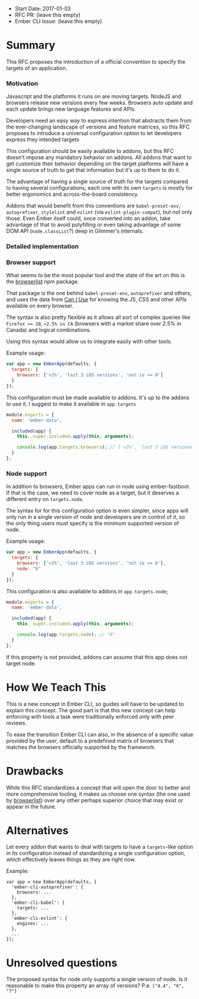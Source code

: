 - Start Date: 2017-01-03
- RFC PR: (leave this empty)
- Ember CLI Issue: (leave this empty)

# Summary

This RFC proposes the introduction of a official convention to specify the targets of an
application.

### Motivation

Javascript and the platforms it runs on are moving targets. NodeJS and browsers release new
versions every few weeks. Browsers auto update and each update brings new language features
and APIs.

Developers need an easy way to express intention that abstracts them from the ever-changing
landscape of versions and feature matrices, so this RFC proposes to introduce a universal
configuration option to let developers express they intended targets

This configuration should be easily available to addons, but this RFC doesn't impose
any mandatory behavior on addons. All addons that want to get customize their behavior
depending on the target platforms will have a single source of truth to get that
information but it's up to them to do it.

The advantage of having a single source of truth for the targets compared to having several
configurations, each one with its own `targets` is mostly for better ergonomics and across-the-board
consistency.

Addons that would benefit from this conventions are `babel-preset-env`, `autoprefixer`,
`stylelint` and `eslint` (vía `eslint-plugin-compat`), but not only those. Even Ember itself could,
once converted into an addon, take advantage of that to avoid polyfilling or even taking
advantage of some DOM API (`node.classList`?) deep in Glimmer's internals.

### Detailed implementation


### Browser support

What seems to be the most popular tool and the state of the art on this is the [browserlist](https://github.com/ai/browserslist)
npm package.

That package is the one behind `babel-preset-env`, `autoprefixer` and others, and uses the data from
[Can I Use](http://caniuse.com/) for knowing the JS, CSS and other APIs available on every browser.

The syntax is also pretty flexible as it allows all sort of complex queries like `Firefox >= 20`,
`>2.5% in CA` (browsers with a market share over 2.5% in Canada) and logical combinations.

Using this syntax would allow us to integrate easily with other tools.

Example usage:

```js
var app = new EmberApp(defaults, {
  targets: {
    browsers: ['>2%', 'last 3 iOS versions', 'not ie <= 8']
  }
});
```

This configuration must be made available to addons. It's up to the addons to use it.
I suggest to make it available in `app.targets`

```js
module.exports = {
  name: 'ember-data',

  included(app) {
    this._super.included.apply(this, arguments);

    console.log(app.targets.browsers); // ['>2%', 'last 3 iOS versions', 'not ie <= 8']
  }
};
```

### Node support

In addition to browsers, Ember apps can run in node using ember-fastboot. If that is the
case, we need to cover node as a target, but it deserves a different entry on `targets.node`.

The syntax for for this configuration option is even simpler, since apps will only run in a single
version of node and developers are in control of it, so the only thing users must specify is the
minimum supported version of node.

Example usage:

```js
var app = new EmberApp(defaults, {
  targets: {
    browsers: ['>2%', 'last 3 iOS versions', 'not ie <= 8'],
    node: "6"
  }
});
```

This configuration is also available to addons in `app.targets.node`;

```js
module.exports = {
  name: 'ember-data',

  included(app) {
    this._super.included.apply(this, arguments);

    console.log(app.targets.node); // "6"
  }
};
```

If this property is not provided, addons can assume that this app does not target node.

# How We Teach This

This is a new concept in Ember CLI, so guides will have to be updated to explain this
concept. The good part is that this new concept can help enforcing with tools a task were
traditionally enforced only with peer reviews.

To ease the transition Ember CLI can also, in the absence of a specific value provided by the user,
default to a predefined matrix of browsers that matches the browsers officially supported by the framework.

# Drawbacks

While this RFC standardizes a concept that will open the door to better and more comprehensive tooling,
it makes us choose one syntax (the one used by [browserlist](https://github.com/ai/browserslist)) over
any other perhaps superior choice that may exist or appear in the future.

# Alternatives

Let every addon that wants to deal with targets to have a `targets`-like option in its configuration
instead of standardizing a single configuration option, which effectively leaves things as they are
right now.

Example:

```
var app = new EmberApp(defaults, {
  'ember-cli-autoprefixer': {
    browsers: ...
  },
  'ember-cli-babel': {
    targets: ...
  },
  'ember-cli-eslint': {
    engines: ...
  },
  ...
});
```

# Unresolved questions

The proposed syntax for node only supports a single version of node. Is it reasonable to
make this property an array of versions? P.e. `["4.4", "6", "7"]`
